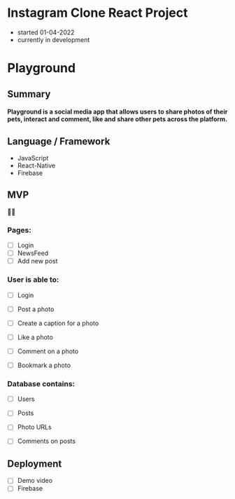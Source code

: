 # Instagram Clone React Project

- started 01-04-2022
- currently in development

# Playground

## Summary
#### Playground is a social media app that allows users to share photos of their pets, interact and comment, like and share other pets across the platform.

## Language / Framework

- JavaScript
- React-Native
- Firebase

## MVP
🤖📱
### Pages:

- [ ] Login
- [ ] NewsFeed
- [ ] Add new post

### User is able to:

- [ ] Login
- [ ] Post a photo
- [ ] Create a caption for a photo
- [ ] Like a photo
- [ ] Comment on a photo
- [ ] Bookmark a photo


### Database contains:

- [ ] Users
- [ ] Posts
- [ ] Photo URLs
- [ ] Comments on posts


## Deployment

- [ ] Demo video
- [ ] Firebase